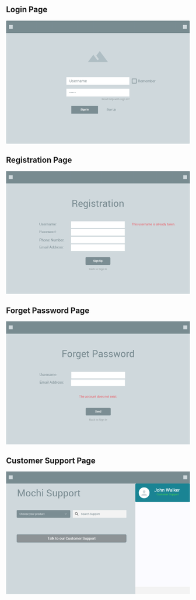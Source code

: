 ## Login Page
![Login Page](UI_images/Login%20Page.png)
## Registration Page
![Registration Page](UI_images/Registration%20Page.png)
## Forget Password Page
![Forget Password Page](UI_images/Forget%20Page.png)
## Customer Support Page
![Customer Support Page](UI_images/Customer%20Support.png)
